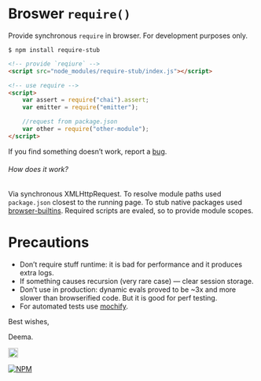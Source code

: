 # Broswer `require()`

Provide synchronous `require` in browser. For development purposes only.


```
$ npm install require-stub
```

```html
<!-- provide `reqiure` -->
<script src="node_modules/require-stub/index.js"></script>

<!-- use require -->
<script>
	var assert = require("chai").assert;
	var emitter = require("emitter");

	//request from package.json
	var other = require("other-module");
</script>
```

If you find something doesn’t work, report a [bug](https://github.com/dfcreative/require-stub/issues).



###### How does it work?

Via synchronous XMLHttpRequest. To resolve module paths used `package.json` closest to the running page. To stub native packages used [browser-builtins](https://github.com/alexgorbatchev/node-browser-builtins). Required scripts are evaled, so to provide module scopes.


# Precautions

* Don’t require stuff runtime: it is bad for performance and it produces extra logs.
* If something causes recursion (very rare case) — clear session storage.
* Don’t use in production: dynamic evals proved to be ~3x and more slower than browserified code. But it is good for perf testing.
* For automated tests use [mochify](https://github.com/mantoni/mochify.js).

Best wishes,

Deema.


<a href="UNLICENSE"><img src="http://upload.wikimedia.org/wikipedia/commons/6/62/PD-icon.svg" width="20"/></a>


[![NPM](https://nodei.co/npm/require-stub.png?downloads=true&downloadRank=true&stars=true)](https://nodei.co/npm/require-stub/)
